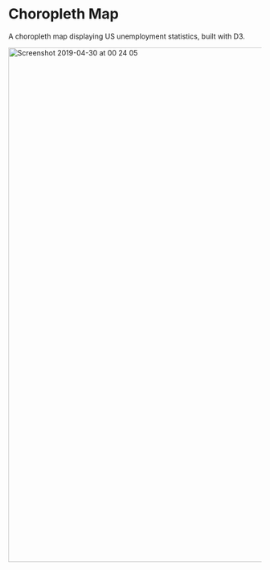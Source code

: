 # Choropleth Map

A choropleth map displaying US unemployment statistics, built with D3.

<img width="1024" alt="Screenshot 2019-04-30 at 00 24 05" src="https://user-images.githubusercontent.com/25869284/56933107-500faf80-6ade-11e9-9711-6b04fa81d216.png">